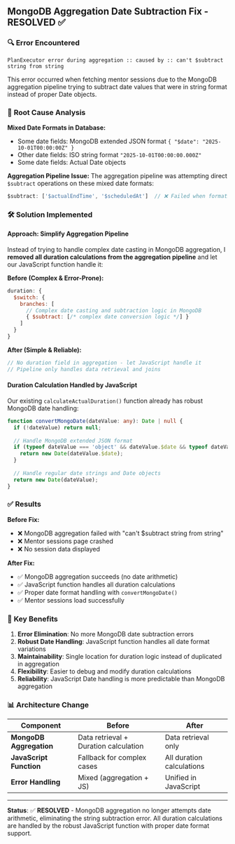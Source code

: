 ## MongoDB Aggregation Date Subtraction Fix - RESOLVED ✅

### 🔍 **Error Encountered**
```
PlanExecutor error during aggregation :: caused by :: can't $subtract string from string
```

This error occurred when fetching mentor sessions due to the MongoDB aggregation pipeline trying to subtract date values that were in string format instead of proper Date objects.

### 🧩 **Root Cause Analysis**

**Mixed Date Formats in Database:**
- Some date fields: MongoDB extended JSON format `{ "$date": "2025-10-01T00:00:00Z" }`  
- Other date fields: ISO string format `"2025-10-01T00:00:00.000Z"`
- Some date fields: Actual Date objects

**Aggregation Pipeline Issue:**
The aggregation pipeline was attempting direct `$subtract` operations on these mixed date formats:
```javascript
$subtract: ['$actualEndTime', '$scheduledAt']  // ❌ Failed when formats mixed
```

### 🛠️ **Solution Implemented**

#### **Approach: Simplify Aggregation Pipeline**
Instead of trying to handle complex date casting in MongoDB aggregation, I **removed all duration calculations from the aggregation pipeline** and let our JavaScript function handle it:

**Before (Complex & Error-Prone):**
```javascript
duration: {
  $switch: {
    branches: [
      // Complex date casting and subtraction logic in MongoDB
      { $subtract: [/* complex date conversion logic */] }
    ]
  }
}
```

**After (Simple & Reliable):**
```javascript
// No duration field in aggregation - let JavaScript handle it
// Pipeline only handles data retrieval and joins
```

#### **Duration Calculation Handled by JavaScript**
Our existing `calculateActualDuration()` function already has robust MongoDB date handling:

```typescript
function convertMongoDate(dateValue: any): Date | null {
  if (!dateValue) return null;
  
  // Handle MongoDB extended JSON format
  if (typeof dateValue === 'object' && dateValue.$date && typeof dateValue.$date === 'string') {
    return new Date(dateValue.$date);
  }
  
  // Handle regular date strings and Date objects
  return new Date(dateValue);
}
```

### ✅ **Results**

**Before Fix:**
- ❌ MongoDB aggregation failed with "can't $subtract string from string"
- ❌ Mentor sessions page crashed
- ❌ No session data displayed

**After Fix:**
- ✅ MongoDB aggregation succeeds (no date arithmetic)
- ✅ JavaScript function handles all duration calculations
- ✅ Proper date format handling with `convertMongoDate()`
- ✅ Mentor sessions load successfully

### 🎯 **Key Benefits**

1. **Error Elimination**: No more MongoDB date subtraction errors
2. **Robust Date Handling**: JavaScript function handles all date format variations
3. **Maintainability**: Single location for duration logic instead of duplicated in aggregation
4. **Flexibility**: Easier to debug and modify duration calculations
5. **Reliability**: JavaScript Date handling is more predictable than MongoDB aggregation

### 📊 **Architecture Change**

| Component | Before | After |
|-----------|--------|-------|
| **MongoDB Aggregation** | Data retrieval + Duration calculation | Data retrieval only |
| **JavaScript Function** | Fallback for complex cases | All duration calculations |
| **Error Handling** | Mixed (aggregation + JS) | Unified in JavaScript |

---

**Status**: ✅ **RESOLVED** - MongoDB aggregation no longer attempts date arithmetic, eliminating the string subtraction error. All duration calculations are handled by the robust JavaScript function with proper date format support.